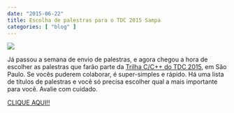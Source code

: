 ```yaml
---
date: "2015-06-22"
title: Escolha de palestras para o TDC 2015 Sampa
categories: [ "blog" ]
---
```

![](http://i.imgur.com/oS9PUDR.jpg)

Já passou a semana de envio de palestras, e agora chegou a hora de escolher as palestras que farão parte da [Trilha C/C++ do TDC 2015](http://www.thedevelopersconference.com.br/tdc/2015/saopaulo/trilha-c-cmaismais), em São Paulo. Se vocês puderem colaborar, é super-simples e rápido. Há uma lista de títulos de palestras e você só precisa escolher qual a mais importante para você. Avalie com cuidado.

[CLIQUE AQUI!!](http://goo.gl/forms/BqGkdE05Mk)

